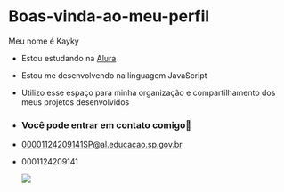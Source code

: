 # Boas-vinda-ao-meu-perfil

Meu nome é Kayky

- Estou estudando na [Alura](https://www.alura.com.br)
- Estou me desenvolvendo na linguagem JavaScript
- Utilizo esse espaço para minha organização e compartilhamento dos meus projetos desenvolvidos

- ### Você pode entrar em contato comigo📑

- 00001124209141SP@al.educacao.sp.gov.br

- 0001124209141

  ![](https://media1.tenor.com/m/r0lP8SLg5eYAAAAd/running-quick.gif)
